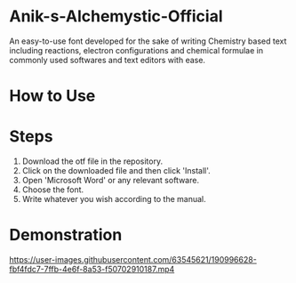 # Anik-s-Alchemystic-Official
An easy-to-use font developed for the sake of writing Chemistry based text including reactions, electron configurations and chemical formulae in commonly used softwares and text editors with ease.
# How to Use
# Steps
1. Download the otf file in the repository.
2. Click on the downloaded file and then click 'Install'.
3. Open 'Microsoft Word' or any relevant software.
4. Choose the font.
5. Write whatever you wish according to the manual.

# Demonstration

https://user-images.githubusercontent.com/63545621/190996628-fbf4fdc7-7ffb-4e6f-8a53-f50702910187.mp4

